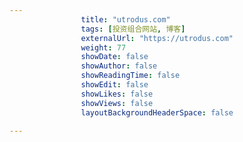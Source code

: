 ---
                title: "utrodus.com"
                tags: [投资组合网站, 博客]
                externalUrl: "https://utrodus.com"
                weight: 77
                showDate: false
                showAuthor: false
                showReadingTime: false
                showEdit: false
                showLikes: false
                showViews: false
                layoutBackgroundHeaderSpace: false
                ---

